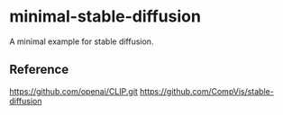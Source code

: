# minimal-stable-diffusion
A minimal example for stable diffusion.

## Reference
https://github.com/openai/CLIP.git
https://github.com/CompVis/stable-diffusion
